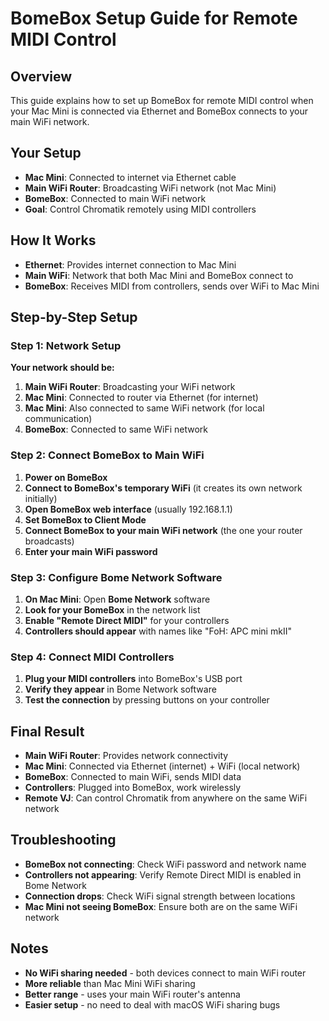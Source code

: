 # BomeBox Setup Guide for Remote MIDI Control

## Overview
This guide explains how to set up BomeBox for remote MIDI control when your Mac Mini is connected via Ethernet and BomeBox connects to your main WiFi network.

## Your Setup
- **Mac Mini**: Connected to internet via Ethernet cable
- **Main WiFi Router**: Broadcasting WiFi network (not Mac Mini)
- **BomeBox**: Connected to main WiFi network
- **Goal**: Control Chromatik remotely using MIDI controllers

## How It Works
- **Ethernet**: Provides internet connection to Mac Mini
- **Main WiFi**: Network that both Mac Mini and BomeBox connect to
- **BomeBox**: Receives MIDI from controllers, sends over WiFi to Mac Mini

## Step-by-Step Setup

### Step 1: Network Setup

**Your network should be:**
1. **Main WiFi Router**: Broadcasting your WiFi network
2. **Mac Mini**: Connected to router via Ethernet (for internet)
3. **Mac Mini**: Also connected to same WiFi network (for local communication)
4. **BomeBox**: Connected to same WiFi network

### Step 2: Connect BomeBox to Main WiFi

1. **Power on BomeBox**
2. **Connect to BomeBox's temporary WiFi** (it creates its own network initially)
3. **Open BomeBox web interface** (usually 192.168.1.1)
4. **Set BomeBox to Client Mode**
5. **Connect BomeBox to your main WiFi network** (the one your router broadcasts)
6. **Enter your main WiFi password**

### Step 3: Configure Bome Network Software

1. **On Mac Mini**: Open **Bome Network** software
2. **Look for your BomeBox** in the network list
3. **Enable "Remote Direct MIDI"** for your controllers
4. **Controllers should appear** with names like "FoH: APC mini mkII"

### Step 4: Connect MIDI Controllers

1. **Plug your MIDI controllers** into BomeBox's USB port
2. **Verify they appear** in Bome Network software
3. **Test the connection** by pressing buttons on your controller

## Final Result

- **Main WiFi Router**: Provides network connectivity
- **Mac Mini**: Connected via Ethernet (internet) + WiFi (local network)
- **BomeBox**: Connected to main WiFi, sends MIDI data
- **Controllers**: Plugged into BomeBox, work wirelessly
- **Remote VJ**: Can control Chromatik from anywhere on the same WiFi network

## Troubleshooting

- **BomeBox not connecting**: Check WiFi password and network name
- **Controllers not appearing**: Verify Remote Direct MIDI is enabled in Bome Network
- **Connection drops**: Check WiFi signal strength between locations
- **Mac Mini not seeing BomeBox**: Ensure both are on the same WiFi network

## Notes

- **No WiFi sharing needed** - both devices connect to main WiFi router
- **More reliable** than Mac Mini WiFi sharing
- **Better range** - uses your main WiFi router's antenna
- **Easier setup** - no need to deal with macOS WiFi sharing bugs
